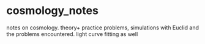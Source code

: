 cosmology_notes
===============

notes on cosmology. theory+ practice problems, simulations with Euclid and the problems encountered. light curve fitting as well
